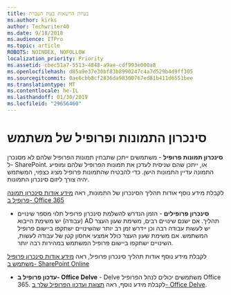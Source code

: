```yaml
---
title: בעיות הרשאות בעת העברת
ms.author: kirks
author: Techwriter40
ms.date: 9/18/2018
ms.audience: ITPro
ms.topic: article
ROBOTS: NOINDEX, NOFOLLOW
localization_priority: Priority
ms.assetid: cbec51a7-5513-4848-a9ae-cdf993e000a8
ms.openlocfilehash: d85a9e37e30bf83b8990247c4a7d529b4d9ff305
ms.sourcegitcommit: 0ae6cbb8cf2836da98300767ed81b411d6551bee
ms.translationtype: MT
ms.contentlocale: he-IL
ms.lasthandoff: 01/30/2019
ms.locfileid: "29656460"
---
```

# <a name="user-profile-and-photo-synchronization"></a>סינכרון התמונות ופרופיל של משתמש

 **סינכרון תמונות פרופיל** - משתמשים ייתכן שתבחין תמונות הפרופיל שלהם לא מסנכרן ל- SharePoint. או, ייתכן שהם שניסית לעדכן את תמונות הפרופיל שלהם ומופיע התמונה עדיין התמונות הישן. כדי להבטיח שהתמונות פרופיל מציג כצפוי, המשתמש יהיה צורך ליזום סינכרון התמונות. 
  
לקבלת מידע נוסף אודות תהליך הסינכרון של התמונות, ראה [מידע אודות סינכרון תמונה פרופיל ב- Office 365](https://go.microsoft.com/fwlink/?linkid=2022634)
  
- **סינכרון פרופילים** - הזמן הנדרש להשלמת סינכרון פרופיל תלוי מספר שינויים (עבודה) יש משימת הייבוא AD תהליך. אם ישנם שינויים רבים, משימת שעון העצר יש לעשות עבודה רבה וכן יידרש זמן רב יותר שהשינויים ישתקפו ביישום פרופיל המשתמש. אם משימת שעון העצר כולל אמצעי אחסון קטן של עבודה לעשות, השינויים ישתקפו ביישום פרופיל המשתמש במהירות רבה יותר. 
  
לקבלת מידע נוסף אודות תהליך סינכרון פרופיל, ראה [מידע אודות סינכרון פרופיל משתמש ב- SharePoint Online](https://go.microsoft.com/fwlink/?linkid=2022639)
    
- **עדכון פרופיל ב- Office Delve** - Delve משתמשים יכולים לנהל הפרופיל Office 365. לקבלת מידע נוסף, ראה [תצוגת ועדכון הפרופיל שלך ב- Office Delve](https://support.office.com/article/View-and-update-your-profile-in-Office-Delve-4e84343b-eedf-45a1-aeb9-8627ccca14ba).
    

